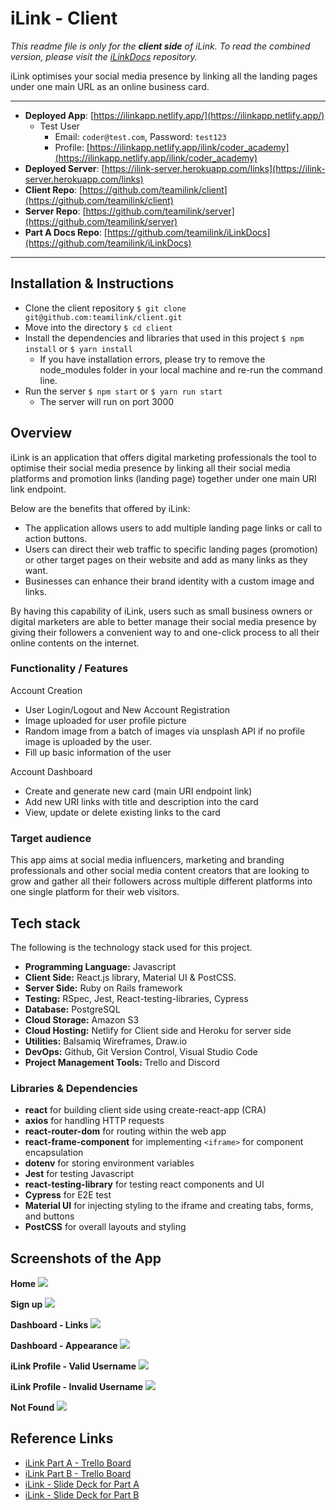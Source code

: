 # iLink - Client

_This readme file is only for the **client side** of iLink. To read the combined version, please visit the [iLinkDocs](https://github.com/teamilink/iLinkDocs) repository._

iLink optimises your social media presence by linking all the landing pages under one main URL as an online business card.

<hr />

- **Deployed App**: [https://ilinkapp.netlify.app/](https://ilinkapp.netlify.app/)
  - Test User
    - Email: `coder@test.com`, Password: `test123`
    - Profile: [https://ilinkapp.netlify.app/ilink/coder_academy](https://ilinkapp.netlify.app/ilink/coder_academy)
- **Deployed Server**: [https://ilink-server.herokuapp.com/links](https://ilink-server.herokuapp.com/links)
- **Client Repo**: [https://github.com/teamilink/client](https://github.com/teamilink/client)
- **Server Repo**: [https://github.com/teamilink/server](https://github.com/teamilink/server)
- **Part A Docs Repo**: [https://github.com/teamilink/iLinkDocs](https://github.com/teamilink/iLinkDocs)

<hr />

## Installation & Instructions

- Clone the client repository
  `$ git clone git@github.com:teamilink/client.git`
- Move into the directory
  `$ cd client`
- Install the dependencies and libraries that used in this project
  `$ npm install` or `$ yarn install`
  - If you have installation errors, please try to remove the node_modules folder in your local machine and re-run the command line.
- Run the server
  `$ npm start` or `$ yarn run start`
  - The server will run on port 3000

## Overview

iLink is an application that offers digital marketing professionals the tool to optimise their social media presence by linking all their social media platforms and promotion links (landing page) together under one main URI link endpoint.

Below are the benefits that offered by iLink:

- The application allows users to add multiple landing page links or call to action buttons.
- Users can direct their web traffic to specific landing pages (promotion) or other target pages on their website and add as many links as they want.
- Businesses can enhance their brand identity with a custom image and links.

By having this capability of iLink, users such as small business owners or digital marketers are able to better manage their social media presence by giving their followers a convenient way to and one-click process to all their online contents on the internet.

### Functionality / Features

Account Creation

- User Login/Logout and New Account Registration
- Image uploaded for user profile picture
- Random image from a batch of images via unsplash API if no profile image is uploaded by the user.
- Fill up basic information of the user

Account Dashboard

- Create and generate new card (main URI endpoint link)
- Add new URI links with title and description into the card
- View, update or delete existing links to the card

### Target audience

This app aims at social media influencers, marketing and branding professionals and other social media content creators that are looking to grow and gather all their followers across multiple different platforms into one single platform for their web visitors.

## Tech stack

The following is the technology stack used for this project.

- **Programming Language:** Javascript
- **Client Side:** React.js library, Material UI & PostCSS.
- **Server Side:** Ruby on Rails framework
- **Testing:** RSpec, Jest, React-testing-libraries, Cypress
- **Database:** PostgreSQL
- **Cloud Storage:** Amazon S3
- **Cloud Hosting:** Netlify for Client side and Heroku for server side
- **Utilities:** Balsamiq Wireframes, Draw.io
- **DevOps:** Github, Git Version Control, Visual Studio Code
- **Project Management Tools:** Trello and Discord

### Libraries & Dependencies

- **react** for building client side using create-react-app (CRA)
- **axios** for handling HTTP requests
- **react-router-dom** for routing within the web app
- **react-frame-component** for implementing `<iframe>` for component encapsulation
- **dotenv** for storing environment variables
- **Jest** for testing Javascript
- **react-testing-library** for testing react components and UI
- **Cypress** for E2E test
- **Material UI** for injecting styling to the iframe and creating tabs, forms, and buttons
- **PostCSS** for overall layouts and styling

## Screenshots of the App

**Home**
![](/screenshots/Home.png)

**Sign up**
![](/screenshots/Signup.png)

**Dashboard - Links**
![](/screenshots/Dashboard-Links.png)

**Dashboard - Appearance**
![](/screenshots/Dashboard-Appearance.png)

**iLink Profile - Valid Username**
![](/screenshots/iLink-profile.png)

**iLink Profile - Invalid Username**
![](/screenshots/iLink-profile-invalid.png)

**Not Found**
![](/screenshots/not_found.png)

## Reference Links

- [iLink Part A - Trello Board](https://trello.com/b/vwtGNhLx/t3a2-part-a)
- [iLink Part B - Trello Board](https://trello.com/b/PY27jXUy/t3a2-part-b)
- [iLink - Slide Deck for Part A](https://www.canva.com/design/DAFFim6i7co/uUwexPtZMTMt71YQwHYxwA/view?utm_content=DAFFim6i7co&utm_campaign=designshare&utm_medium=link2&utm_source=sharebutton)
- [iLink - Slide Deck for Part B](https://www.canva.com/design/DAFIPGhVCBQ/23sgypgNdu5MORrvwsGv5w/view?utm_content=DAFIPGhVCBQ&utm_campaign=designshare&utm_medium=link2&utm_source=sharebutton)

